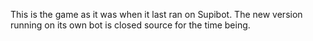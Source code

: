 This is the game as it was when it last ran on Supibot. The new version running on its own bot is closed source for the time being.
